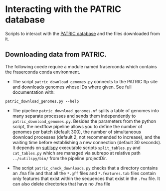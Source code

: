 # Interacting with the PATRIC database

Scripts to interact with the [PATRIC database](https://www.patricbrc.org)
and the files downloaded from it.

## Downloading data from PATRIC.

The following coede require a module named fraserconda which contains the
fraserconda conda environment.

* The script `patric_download_genomes.py` connects to the PATRIC ftp site
and downloads genomes whose IDs where given. See full documentation
with:

`patric_download_genomes.py --help`

* The pipeline `patric_download_genomes.nf` splits a table of genomes into
many separate processes and sends them independently to
`patric_download_genomes.py`. Besides the parameters from the python script,
the nextflow pipeline allows you to define the number of genomes per batch
(default 300), the number of simultaneous download processes (default 2,
not recommended to increase), and the waiting time before establishing
a new connection (default 30 seconds). It depends on
[sutilspy](https://wwww.github.com/surh/sutilspy) executable scripts
`split_tables.py` and `cat_tables.py` which are managed via subrepo at
relative path `../sutilspy/bin/` from the pipeline projectDir.

* The script `patric_check_downloads.py` checks that a directory contains an
.fna file and that all the `*.gff` files and `*.features.tab` files contain
only features that exist within the sequences that exist in the `.fna` file.
It can also delete directories that have no .fna file
